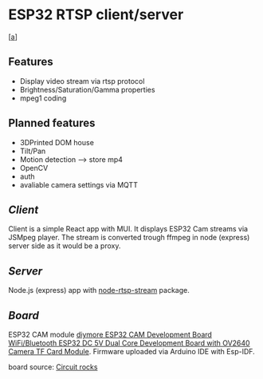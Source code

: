 # ESP32 RTSP client/server

[[a](https://github.com/Hufnagels/ESP32-RTSP/blob/master/assets/camera.png?raw=true)]
## Features
- Display video stream via rtsp protocol
- Brightness/Saturation/Gamma properties
- mpeg1 coding

## Planned features
- 3DPrinted DOM house
- Tilt/Pan
- Motion detection --> store mp4
- OpenCV
- auth
- avaliable camera settings via MQTT 

## _Client_
Client is a simple React app with MUI.
It displays ESP32 Cam streams via JSMpeg player.
The stream is converted trough ffmpeg in node  (express) server side as it would be a proxy.
## _Server_
Node.js (express) app with [node-rtsp-stream](https://github.com/kyriesent/node-rtsp-stream) package.
## _Board_
ESP32 CAM module [diymore ESP32 CAM Development Board WiFi/Bluetooth ESP32 DC 5V Dual Core Development Board with OV2640 Camera TF Card Module](https://www.amazon.de/-/en/gp/product/B08P1NMPLL/ref=ppx_od_dt_b_asin_title_s02?ie=UTF8&th=1). Firmware uploaded via Arduino IDE with Esp-IDF.

board source: [Circuit rocks](https://learn.circuit.rocks/esp32-cam-with-rtsp-video-streaming)

